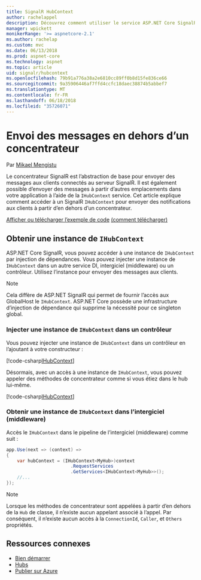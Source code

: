 ```yaml
---
title: SignalR HubContext
author: rachelappel
description: Découvrez comment utiliser le service ASP.NET Core SignalR HubContext pour envoyer des notifications aux clients à partir d’en dehors d’un concentrateur.
manager: wpickett
monikerRange: '>= aspnetcore-2.1'
ms.author: rachelap
ms.custom: mvc
ms.date: 06/13/2018
ms.prod: aspnet-core
ms.technology: aspnet
ms.topic: article
uid: signalr/hubcontext
ms.openlocfilehash: 79b91a776a38a2e6810cc89ff0b8d15fe836ce66
ms.sourcegitcommit: 9a35906446af7ffd4ccfc18daec38874b5abbef7
ms.translationtype: MT
ms.contentlocale: fr-FR
ms.lasthandoff: 06/18/2018
ms.locfileid: "35726071"
---
```

# <a name="send-messages-from-outside-a-hub"></a>Envoi des messages en dehors d’un concentrateur

Par [Mikael Mengistu](https://twitter.com/MikaelM_12)

Le concentrateur SignalR est l’abstraction de base pour envoyer des messages aux clients connectés au serveur SignalR. Il est également possible d’envoyer des messages à partir d’autres emplacements dans votre application à l’aide de la `IHubContext` service. Cet article explique comment accéder à un SignalR `IHubContext` pour envoyer des notifications aux clients à partir d’en dehors d’un concentrateur.

[Afficher ou télécharger l’exemple de code](https://github.com/aspnet/Docs/tree/master/aspnetcore/signalr/hubcontext/sample/) [(comment télécharger)](xref:tutorials/index#how-to-download-a-sample)

## <a name="get-an-instance-of-ihubcontext"></a>Obtenir une instance de `IHubContext`

ASP.NET Core SignalR, vous pouvez accéder à une instance de `IHubContext` par injection de dépendances. Vous pouvez injecter une instance de `IHubContext` dans un autre service DI, intergiciel (middleware) ou un contrôleur. Utilisez l’instance pour envoyer des messages aux clients.

> [!NOTE]
> Cela diffère de ASP.NET SignalR qui permet de fournir l’accès aux GlobalHost le `IHubContext`. ASP.NET Core possède une infrastructure d’injection de dépendance qui supprime la nécessité pour ce singleton global.

### <a name="inject-an-instance-of-ihubcontext-in-a-controller"></a>Injecter une instance de `IHubContext` dans un contrôleur

Vous pouvez injecter une instance de `IHubContext` dans un contrôleur en l’ajoutant à votre constructeur :

[!code-csharp[IHubContext](hubcontext/sample/Controllers/HomeController.cs?range=12-19,57)]

Désormais, avec un accès à une instance de `IHubContext`, vous pouvez appeler des méthodes de concentrateur comme si vous étiez dans le hub lui-même.

[!code-csharp[IHubContext](hubcontext/sample/Controllers/HomeController.cs?range=21-25)]

### <a name="get-an-instance-of-ihubcontext-in-middleware"></a>Obtenir une instance de `IHubContext` dans l’intergiciel (middleware)

Accès le `IHubContext` dans le pipeline de l’intergiciel (middleware) comme suit :

```csharp
app.Use(next => (context) =>
{
    var hubContext = (IHubContext<MyHub>)context
                        .RequestServices
                        .GetServices<IHubContext<MyHub>>();
    //...
});
```

> [!NOTE]
> Lorsque les méthodes de concentrateur sont appelées à partir d’en dehors de la `Hub` de classe, il n’existe aucun appelant associé à l’appel. Par conséquent, il n’existe aucun accès à la `ConnectionId`, `Caller`, et `Others` propriétés.

## <a name="related-resources"></a>Ressources connexes

* [Bien démarrer](xref:signalr/get-started)
* [Hubs](xref:signalr/hubs)
* [Publier sur Azure](xref:signalr/publish-to-azure-web-app)
